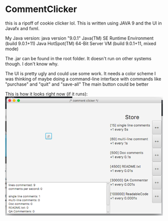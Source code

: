 # CommentClicker
this is a ripoff of cookie clicker lol.
This is written using JAVA 9 and the UI in Javafx and fxml.

My Java version:
  java version "9.0.1"
  Java(TM) SE Runtime Environment (build 9.0.1+11)
  Java HotSpot(TM) 64-Bit Server VM (build 9.0.1+11, mixed mode)

The .jar can be found in the root folder.
  It doesn't run on other systems though.
  I don't know why.

The UI is pretty ugly and could use some work.
  It needs a color scheme
  I was thinking of maybe doing a command-line interface with commands like "purchase" and "quit" and "save-all"
  The main button could be better

This is how it looks right now (if it runs):
![alt text](https://github.com/thedpws/CommentClicker/blob/master/resources/v1.png)
